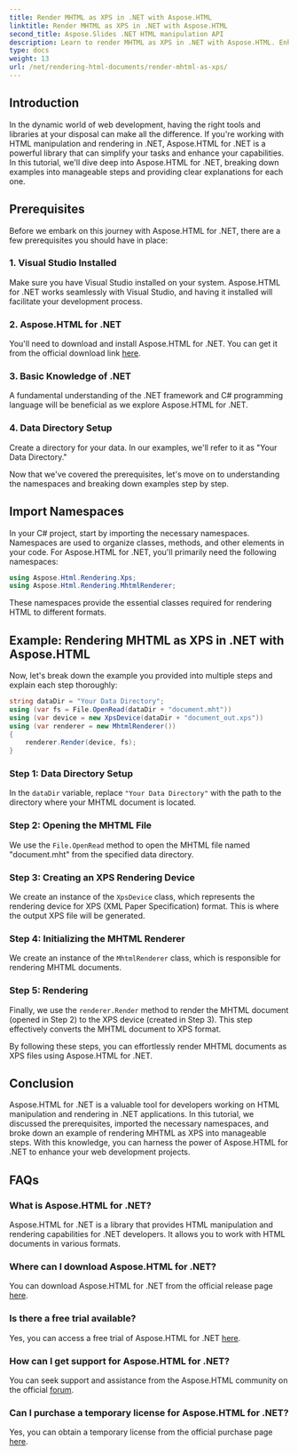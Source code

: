```yaml
---
title: Render MHTML as XPS in .NET with Aspose.HTML
linktitle: Render MHTML as XPS in .NET with Aspose.HTML
second_title: Aspose.Slides .NET HTML manipulation API
description: Learn to render MHTML as XPS in .NET with Aspose.HTML. Enhance your HTML manipulation skills and boost your web development projects!
type: docs
weight: 13
url: /net/rendering-html-documents/render-mhtml-as-xps/
---
```

## Introduction

In the dynamic world of web development, having the right tools and libraries at your disposal can make all the difference. If you're working with HTML manipulation and rendering in .NET, Aspose.HTML for .NET is a powerful library that can simplify your tasks and enhance your capabilities. In this tutorial, we'll dive deep into Aspose.HTML for .NET, breaking down examples into manageable steps and providing clear explanations for each one.

## Prerequisites

Before we embark on this journey with Aspose.HTML for .NET, there are a few prerequisites you should have in place:

### 1. Visual Studio Installed

Make sure you have Visual Studio installed on your system. Aspose.HTML for .NET works seamlessly with Visual Studio, and having it installed will facilitate your development process.

### 2. Aspose.HTML for .NET

You'll need to download and install Aspose.HTML for .NET. You can get it from the official download link [here](https://releases.aspose.com/html/net/).

### 3. Basic Knowledge of .NET

A fundamental understanding of the .NET framework and C# programming language will be beneficial as we explore Aspose.HTML for .NET.

### 4. Data Directory Setup

Create a directory for your data. In our examples, we'll refer to it as "Your Data Directory."

Now that we've covered the prerequisites, let's move on to understanding the namespaces and breaking down examples step by step.

## Import Namespaces

In your C# project, start by importing the necessary namespaces. Namespaces are used to organize classes, methods, and other elements in your code. For Aspose.HTML for .NET, you'll primarily need the following namespaces:

```csharp
using Aspose.Html.Rendering.Xps;
using Aspose.Html.Rendering.MhtmlRenderer;
```

These namespaces provide the essential classes required for rendering HTML to different formats.

## Example: Rendering MHTML as XPS in .NET with Aspose.HTML

Now, let's break down the example you provided into multiple steps and explain each step thoroughly:

```csharp
string dataDir = "Your Data Directory";
using (var fs = File.OpenRead(dataDir + "document.mht"))
using (var device = new XpsDevice(dataDir + "document_out.xps"))
using (var renderer = new MhtmlRenderer())
{
    renderer.Render(device, fs);
}
```

### Step 1: Data Directory Setup

In the `dataDir` variable, replace `"Your Data Directory"` with the path to the directory where your MHTML document is located.

### Step 2: Opening the MHTML File

We use the `File.OpenRead` method to open the MHTML file named "document.mht" from the specified data directory.

### Step 3: Creating an XPS Rendering Device

We create an instance of the `XpsDevice` class, which represents the rendering device for XPS (XML Paper Specification) format. This is where the output XPS file will be generated.

### Step 4: Initializing the MHTML Renderer

We create an instance of the `MhtmlRenderer` class, which is responsible for rendering MHTML documents.

### Step 5: Rendering

Finally, we use the `renderer.Render` method to render the MHTML document (opened in Step 2) to the XPS device (created in Step 3). This step effectively converts the MHTML document to XPS format.

By following these steps, you can effortlessly render MHTML documents as XPS files using Aspose.HTML for .NET.

## Conclusion

Aspose.HTML for .NET is a valuable tool for developers working on HTML manipulation and rendering in .NET applications. In this tutorial, we discussed the prerequisites, imported the necessary namespaces, and broke down an example of rendering MHTML as XPS into manageable steps. With this knowledge, you can harness the power of Aspose.HTML for .NET to enhance your web development projects.

## FAQs

### What is Aspose.HTML for .NET?
Aspose.HTML for .NET is a library that provides HTML manipulation and rendering capabilities for .NET developers. It allows you to work with HTML documents in various formats.

### Where can I download Aspose.HTML for .NET?
You can download Aspose.HTML for .NET from the official release page [here](https://releases.aspose.com/html/net/).

### Is there a free trial available?
Yes, you can access a free trial of Aspose.HTML for .NET [here](https://releases.aspose.com/).

### How can I get support for Aspose.HTML for .NET?
You can seek support and assistance from the Aspose.HTML community on the official [forum](https://forum.aspose.com/).

### Can I purchase a temporary license for Aspose.HTML for .NET?
Yes, you can obtain a temporary license from the official purchase page [here](https://purchase.aspose.com/temporary-license/).
